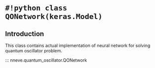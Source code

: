 # `#!python class QONetwork(keras.Model)`

## Introduction

This class contains actual implementation of neural network for solving quantum
oscillator problem.

::: nneve.quantum_oscillator.QONetwork
